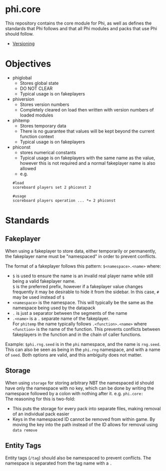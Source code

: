 # phi.core
This repository contains the core module for Phi, as well as defines the standards that Phi follows and that all Phi modules and packs that use Phi should follow.

- [Versioning](docs/versioning.md)

# Objectives
- phiglobal
    - Stores global state
    - DO NOT CLEAR
    - Typical usage is on fakeplayers
- phiversion
    - Stores version numbers
    - Completely cleared on load then written with version numbers of loaded modules
- phitemp
    - Stores temporary data
    - There is no guarantee that values will be kept beyond the current function context
    - Typical usage is on fakeplayers
- phiconst
    - stores numerical constants
    - Typical usage is on fakeplayers with the same name as the value, however this is not required and a normal fakeplayer name is also allowed
    - e.g.
    ```
    #load
    scoreboard players set 2 phiconst 2

    #usage
    scoreboard players operation ... *= 2 phiconst
    ```

# Standards
## Fakeplayer
When using a fakeplayer to store data, either temporarily or permanently, the fakeplayer name must be "namespaced" in order to prevent conflicts.

The format of a fakeplayer follows this pattern: `$<namespace>.<name>` where:
- `$` is used to ensure the name is an invalid real player name while still being a valid fakeplayer name.  
`$` is the preferred prefix, however if a fakeplayer value changes frequently it may be desirable to hide it from the sidebar. In this case, `#` may be used instead of `$`
- `<namespace>` is the namespace. This will typically be the same as the namespace being used by the datapack
- `.` is just a separator between the segments of the name
- `.<name>` is a `.` separate name of the fakeplayer.  
For `phitemp` the name typically follows `.<function>.<name>` where `<function>` is the name of the function. This prevents conflicts between fakeplayers in the function and in the chain of caller functions.

Example: `$phi.rng.seed` is in the `phi` namespace, and the name is `rng.seed`.  
This can also be seen as being in the `phi.rng` namespace, and with a name of `seed`. Both options are valid, and this ambiguity does not matter.

## Storage
When using `storage` for storing arbitrary NBT the namespaced id should have only the namespace with no key, which can be done by writing the namespace followed by a colon with nothing after it. e.g. `phi.core:`  
The reasoning for this is two-fold:
- This puts the storage for every pack into separate files, making removal of an individual pack easier
- Keys in the namespaced ID cannot be removed from within game. By moving the key into the path instead of the ID allows for removal using `data remove`

## Entity Tags
Entity tags (`/tag`) should also be namespaced to prevent conflicts. The namespace is separated from the tag name with a `.`